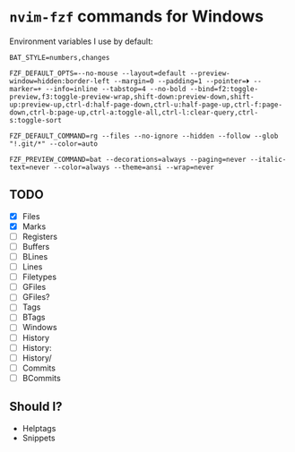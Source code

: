 # `nvim-fzf` commands for Windows

Environment variables I use by default:

`BAT_STYLE=numbers,changes`

`FZF_DEFAULT_OPTS=--no-mouse --layout=default --preview-window=hidden:border-left --margin=0 --padding=1 --pointer=⏵ --marker=+ --info=inline --tabstop=4 --no-bold --bind=f2:toggle-preview,f3:toggle-preview-wrap,shift-down:preview-down,shift-up:preview-up,ctrl-d:half-page-down,ctrl-u:half-page-up,ctrl-f:page-down,ctrl-b:page-up,ctrl-a:toggle-all,ctrl-l:clear-query,ctrl-s:toggle-sort`

`FZF_DEFAULT_COMMAND=rg --files --no-ignore --hidden --follow --glob "!.git/*" --color=auto`

`FZF_PREVIEW_COMMAND=bat --decorations=always --paging=never --italic-text=never --color=always --theme=ansi --wrap=never`

## TODO

* [x] Files
* [x] Marks
* [ ] Registers
* [ ] Buffers
* [ ] BLines
* [ ] Lines
* [ ] Filetypes
* [ ] GFiles
* [ ] GFiles?
* [ ] Tags
* [ ] BTags
* [ ] Windows
* [ ] History
* [ ] History:
* [ ] History/
* [ ] Commits
* [ ] BCommits

## Should I?

* Helptags
* Snippets
